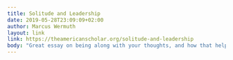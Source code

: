 ```yaml
---
title: Solitude and Leadership
date: 2019-05-28T23:09:09+02:00
author: Marcus Wermuth
layout: link
link: https://theamericanscholar.org/solitude-and-leadership
body: "Great essay on being along with your thoughts, and how that helps you as a leader."
---
```



